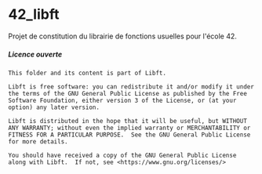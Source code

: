 # 42_libft
Projet de constitution du librairie de fonctions usuelles pour l'école 42.


##### Licence ouverte 

    This folder and its content is part of Libft.

    Libft is free software: you can redistribute it and/or modify it under the terms of the GNU General Public License as published by the Free Software Foundation, either version 3 of the License, or (at your option) any later version.

    Libft is distributed in the hope that it will be useful, but WITHOUT ANY WARRANTY; without even the implied warranty or MERCHANTABILITY or FITNESS FOR A PARTICULAR PURPOSE.  See the GNU General Public License for more details.

    You should have received a copy of the GNU General Public License along with Libft.  If not, see <https://www.gnu.org/licenses/>
